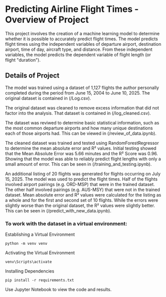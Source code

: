 # Predicting Airline Flight Times - Overview of Project

This project involves the creation of a machine learning model to determine whether it is possible to accurately predict flight times.  The model predicts flight times using the independent variables of departure airport, destination airport, time of day, aircraft type, and distance.  From these independent variables, the model predicts the dependent variable of flight length (or flight "duration").

## Details of Project

The model was trained using a dataset of 1,127 flights the author personally completed during the period from June 15, 2004 to June 10, 2025.  The original dataset is contained in (/Log.csv).

The original dataset was cleaned to remove excess information that did not factor into the analysis.  That dataset is contained in (/log_cleaned.csv).

The dataset was reviwed to determine basic statistical information, such as the most common departure airports and how many unique destinations each of those airports had.  This can be viewed in (/review_of_data.ipynb).

The cleaned dataset was trained and tested using RandomForestRegressor to determine the mean absolute error and R² values.  Initial testing showed that the Mean Absolute Error was 5.66 minutes and the R² Score was 0.96.  Showing that the model was able to reliably predict flight lengths with only a small amount of error.  This can be seen in (/training_and_testing.ipynb).

An additional listing of 20 flights was generated for flights occurring on July 15, 2025.  The model was used to predict the flight times.  Half of the flights involved airport pairings (e.g. ORD-MSP) that were in the trained dataset.  The other half involved pairings (e.g. AUS-MSY) that were not in the trained dataset.  Mean absolute error and R² values were calculated for the listing as a whole and for the first and second set of 10 flights.  While the errors were slightly worse than the original dataset, the R² values were slightly better.  This can be seen in (/predict_with_new_data.ipynb).

### To work with the dataset in a virtual environment:

Establishing a Virtual Environment

```shell
python -m venv venv
```

Activating the Virtual Environment
```shell
venv\Scripts\activate
```

Installing Dependencies
```shell
pip install -r requirements.txt
```

Use Jupyter Notebook to view the code and results.
